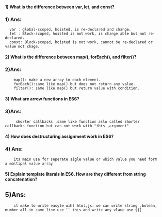 


#### 1) What is the difference between var, let, and const?
###  1) Ans:
      var : global-scoped, hoisted, is re-declared and change.
      let : Block-scoped, hoisted is not work, is change able but not re-declared.
      const: Block-scoped, hoisted is not work, cannot be re-declared or value not chage.


#### 2) What is the difference between map(), forEach(), and filter()? 
###  2)Ans:
        map(): make a new array to each element.
        forEach():same like map() but does not return any value.
        filter(): same like map() but return value with condition.


#### 3) What are arrow functions in ES6?
###  3)Ans:
         shorter callbacks ,same like function aslo called shorter callbacks function but can not work with "this ,argument" 


#### 4) How does destructuring assignment work in ES6?
###  4) Ans:
        its main use for seperate sigle value or which value you need form a maltipal value array


#### 5) Explain template literals in ES6. How are they different from string concatenation?
##   5)Ans:
        it make to write easyle wiht html,js. we can write string ,bolean, number all in same line use `` this and write any vlaue use ${}